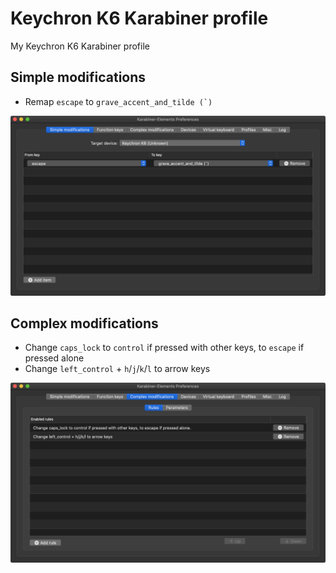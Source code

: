 # Keychron K6 Karabiner profile
My Keychron K6 Karabiner profile

## Simple modifications
* Remap `escape` to ``grave_accent_and_tilde (`)``

![Simple modifications](https://github.com/kwangchin/Keychron-K6-Karabiner/blob/master/Simple_modifications.png?raw=true)

## Complex modifications
* Change `caps_lock` to `control` if pressed with other keys, to `escape` if pressed alone
* Change `left_control` + `h`/`j`/`k`/`l` to arrow keys

![Complex modifications](https://github.com/kwangchin/Keychron-K6-Karabiner/blob/master/Complex_modifications.png?raw=true)

